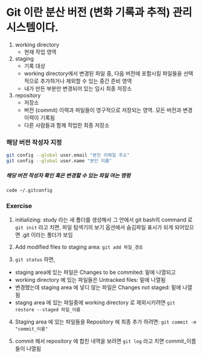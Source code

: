 # Git 이란 분산 버전 (변화 기록과 추적) 관리 시스템이다.

1. working directory
    - 현재 작업 영역
2. staging
    - 기록 대상
    - working directory에서 변경된 파일 중, 다음 버전에 포함시킬 파일들을 선택적으로 추가하거나 제외할 수 있는 중간 준비 영역
    - 내가 만든 부분만 변경되어 있는 임시 최종 저장소
3. repository
    - 저장소
    - 버전 (commit) 이력과 파일들이 영구적으로 저장되는 영역. 모든 버전과 변경이력이 기록됨
    - 다른 사람들과 함께 작업한 최종 저장소

### 해당 버전 작성자 지정
```bash
git config --global user.email "본인 이메일 주소"
git config --global user.name "본인 이름"
```
##### 해당 버전 작성자 확인 혹은 변경할 수 있는 파일 여는 명령
```bash
code ~/.gitconfig
```

### Exercise

1. initializing: study 라는 새 폴더를 생성해서 그 안에서 git bash의 command 로 `git init` 라고 치면, 파일 탐색기의 보기 옵션에서 숨김파일 표시가 되게 되어있으면  .git 이라는 폴더가 보임

2. Add modified files to staging area: `git add 파일_경로`

3. `git status` 하면, 
- staging area에 있는 파일은 Changes to be commited: 밑에 나열되고
- working directory 에 있는 파일들은 Untracked files: 밑에 나열됨
- 변경했는데 staging area 에 넣디 않는 파일은 Changes not staged: 밑에 나열됨
- stagng area 에 있는 파일중에 working directory 로 제외시키려면 `git restore --staged 파일_이름`

4. Staging area 에 있는 파일들을 Repository 에 최종 추가 하려면: `git commit -m "commit_이름"` 

5. commit 해서 repository 에 합친 내역을 보려면 `git log` 라고 치면 commit_이름 들이 나열됨